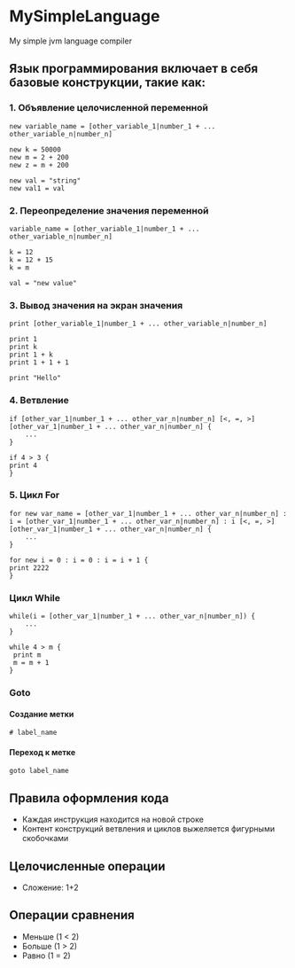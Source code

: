 # MySimpleLanguage
My simple jvm language compiler

## Язык программирования включает в себя базовые конструкции, такие как: 
### 1. Объявление целочисленной переменной
```
new variable_name = [other_variable_1|number_1 + ... other_variable_n|number_n]

new k = 50000
new m = 2 + 200
new z = m + 200

new val = "string"
new val1 = val

```
### 2. Переопределение значения переменной
```
variable_name = [other_variable_1|number_1 + ... other_variable_n|number_n]

k = 12
k = 12 + 15
k = m

val = "new value"
``` 
### 3. Вывод значения на экран значения
```
print [other_variable_1|number_1 + ... other_variable_n|number_n]

print 1
print k
print 1 + k
print 1 + 1 + 1

print "Hello"
``` 

### 4. Ветвление
```
if [other_var_1|number_1 + ... other_var_n|number_n] [<, =, >] [other_var_1|number_1 + ... other_var_n|number_n] {
    ...
} 

if 4 > 3 {
print 4
}
```

### 5. Цикл For 
```
for new var_name = [other_var_1|number_1 + ... other_var_n|number_n] : i = [other_var_1|number_1 + ... other_var_n|number_n] : i [<, =, >] [other_var_1|number_1 + ... other_var_n|number_n] {
    ...
}

for new i = 0 : i = 0 : i = i + 1 {
print 2222
}
```

### Цикл While
```
while(i = [other_var_1|number_1 + ... other_var_n|number_n]) {
    ...
}

while 4 > m {
 print m
 m = m + 1
}
```

### Goto
#### Создание метки
```
# label_name
```
#### Переход к метке
```
goto label_name
```

## Правила оформления кода
- Каждая инструкция находится на новой строке
- Контент конструкций ветвления и циклов выжеляется фигурными скобочками 

## Целочисленные операции
- Сложение: 1+2

## Операции сравнения
- Меньше (1 < 2)
- Больше (1 > 2)
- Равно (1 = 2)